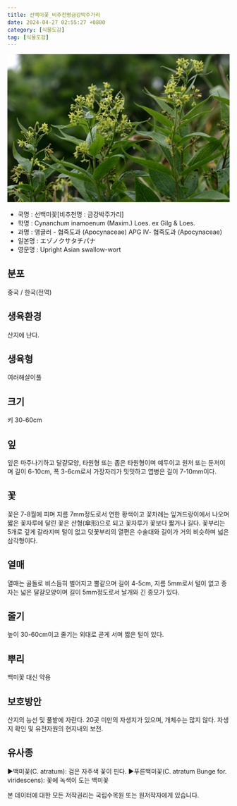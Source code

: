 ```yaml
---
title: 선백미꽃_비추천명금강박주가리
date: 2024-04-27 02:55:27 +0800
category: [식물도감]
tag: [식물도감]
---
```




![선백미꽃[비추천명 : 금강박주가리]](/assets/img/fileUpload/plants/basic/Asclepiadaceae/Cynanchum/13952/13952_1_th2.jpg)
- 국명 : 선백미꽃[비추천명 : 금강박주가리]
- 학명 : Cynanchum inamoenum (Maxim.) Loes. ex Gilg & Loes.
- 과명 : 앵글러 - 협죽도과 (Apocynaceae) APG Ⅳ- 협죽도과 (Apocynaceae)
- 일본명 : エゾノクサタチパナ
- 영문명 : Upright Asian swallow-wort


## 분포
중국 / 한국(전역) 
## 생육환경
산지에 난다.
## 생육형
여러해살이풀 
## 크기
키 30-60cm
## 잎
잎은 마주나기하고 달걀모양, 타원형 또는 좁은 타원형이며 예두이고 원저 또는 둔저이며 길이 6-10cm, 폭 3-6cm로서 가장자리가 밋밋하고 엽병은 길이 7-10mm이다.
## 꽃
꽃은 7-8월에 피며 지름 7mm정도로서 연한 황색이고 꽃차례는 잎겨드랑이에서 나오며 짧은 꽃자루에 달린 꽃은 산형(傘形)으로 되고 꽃자루가 꽃보다 짧거나 길다. 꽃부리는 5개로 깊게 갈라지며 털이 없고 덧꽃부리의 열편은 수술대와 길이가 거의 비슷하며 넓은 삼각형이다.
## 열매
열매는 골돌로 비스듬히 벌어지고 뿔같으며 길이 4-5cm, 지름 5mm로서 털이 없고 종자는 넓은 달걀모양이며 길이 5mm정도로서 날개와 긴 종모가 있다.
## 줄기
높이 30-60cm이고 줄기는 외대로 곧게 서며 짧은 털이 있다.
## 뿌리
백미꽃 대신 약용
## 보호방안
산지의 능선 및 풀밭에 자란다. 20곳 미만의 자생지가 있으며, 개체수는 많지 않다. 자생지 확인 및 유전자원의 현지내외 보전.
## 유사종
▶백미꽃(C. atratum): 검은 자주색 꽃이 핀다.
▶푸른백미꽃(C. atratum Bunge for. viridescens): 꽃에 녹색이 도는 백미꽃






본 데이터에 대한 모든 저작권리는 국립수목원 또는 원저작자에게 있습니다.

